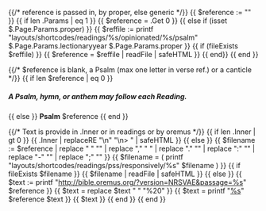 {{/* reference is passed in, by proper, else generic */}}
{{ $reference := "" }}
{{ if len .Params | eq 1 }}
{{ $reference = .Get 0 }}
{{ else if (isset $.Page.Params.proper) }}
    {{ $reffile := printf "layouts/shortcodes/readings/%s/opinionated/%s/psalm" $.Page.Params.lectionaryyear $.Page.Params.proper }}
    {{ if (fileExists $reffile) }}
        {{ $reference = $reffile | readFile | safeHTML }}
    {{ end}}
{{ end }}

{{/* $reference is blank, a Psalm (max one letter in verse ref.) or a canticle */}}
{{ if len $reference | eq 0 }}
##### A Psalm, hymn, or anthem may follow each Reading.
{{ else }}
**Psalm** $reference
{{ end }}

{{/* Text is provide in .Inner or in readings or by oremus */}}
{{ if len .Inner | gt 0 }}
{{ .Inner | replaceRE "\n" "\n> " | safeHTML }}
{{ else }}
{{ $filename := $reference | replace " " "" | replace "," " " | replace "." "" | replace ":" "" | replace "-" "" | replace ";" "" }}
{{ $filename = ( printf "layouts/shortcodes/readings/pss/responsively/%s" $filename ) }}
    {{ if fileExists $filename }}
{{ $filename | readFile | safeHTML }}
	{{ else }}
{{ $text := printf "http://bible.oremus.org/?version=NRSVAE&passage=%s" $reference }}
{{ $text = replace $text " " "%20" }}
{{ $text = printf "[%s](%s)" $reference $text }}
{{ $text }}
	{{ end }}
{{ end }}
